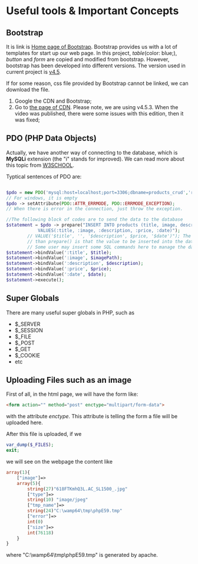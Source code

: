 # Useful tools & Important Concepts

## Bootstrap

It is link is [Home page of Bootstrap](https://getbootstrap.com/).  Bootstrap provides us with a lot of templates for start up our web page. In this project, *table*(color: blue;), *button* and *form* are copied and modified from bootstrap. However, bootstrap has been developed into different versions. The version used in current project is [v4.5](https://getbootstrap.com/docs/4.5/getting-started/introduction/).

If for some reason, css file provided by Bootstrap cannot be linked, we can download the file.

1. Google the CDN and Bootstrap;
2. Go to [the page of CDN](https://www.bootstrapcdn.com/). Please note, we are using v4.5.3. When the video was published, there were some issues with this edition, then it was fixed;

## PDO (PHP Data Objects)

Actually, we have another way of connecting to the database, which is **MySQLi** extension (the "i" stands for improved). We can read more about this topic from [W3SCHOOL](https://www.w3schools.com/php/php_mysql_connect.asp).

Typtical sentences of PDO are:

```php

$pdo = new PDO('mysql:host=localhost;port=3306;dbname=products_crud','root',''); // the third paramter is password. 
// For windows, it is empty
$pdo -> setAttribute(PDO::ATTR_ERRMODE, PDO::ERRMODE_EXCEPTION);
// When there is error in the connection, just throw the exception.

//The following block of codes are to send the data to the database
$statement = $pdo -> prepare("INSERT INTO products (title, image, description, price, create_date)
            VALUES(:title, :image, :description, :price, :date)");
        // VALUE('$title', '', '$description', $price, '$date')"); The reason we don't use exec() rather
        // than prepare() is that the value to be inserted into the database directly is NOT secure. 
        // Some user may insert some SQL commands here to manage the database in the malicious ways.
$statement->bindValue(':title', $title); 
$statement->bindValue(':image', $imagePath); 
$statement->bindValue(':description', $description); 
$statement->bindValue(':price', $price); 
$statement->bindValue(':date', $date); 
$statement->execute();
```

## Super Globals

There are many useful super globals in PHP, such as

+ $_SERVER
+ $_SESSION
+ $_FILE
+ $_POST
+ $_GET
+ $_COOKIE
+ etc

## Uploading Files such as an image

First of all, in the html page, we will have the form like:

```html
<form action="" method="post" enctype="multipart/form-data">
```

with the attribute *enctype*. This attribute is telling the form a file will be uploaded here.

After this file is uploaded, if we 

```php
var_dump($_FILES);
exit;
```

we will see on the webpage the content like

```php
array(1){
    ["image"]=>
    array(5){
        string(27)"618FTKmhQ3L.AC_SL1500_.jpg"
        ["type"]=>
        string(10) "image/jpeg"
        ["tmp_name"]=>
        string(24)"C:\wamp64\tmp\phpE59.tmp"
        ["error"]=>
        int(0)
        ["size"]=>
        int(76118)
    }    
}
```

where "C:\wamp64\tmp\phpE59.tmp" is generated by apache.
